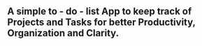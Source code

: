 ## A simple to - do - list App to keep track of Projects and Tasks for better Productivity, Organization and Clarity.
